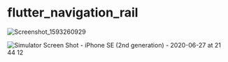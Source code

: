 # flutter_navigation_rail

![Screenshot_1593260929](https://user-images.githubusercontent.com/9479568/85922323-5efa1980-b8bd-11ea-8602-f39f35a995f3.png)

![Simulator Screen Shot - iPhone SE (2nd generation) - 2020-06-27 at 21 44 12](https://user-images.githubusercontent.com/9479568/85922566-5f93af80-b8bf-11ea-9693-bbc9bf334f30.png)
